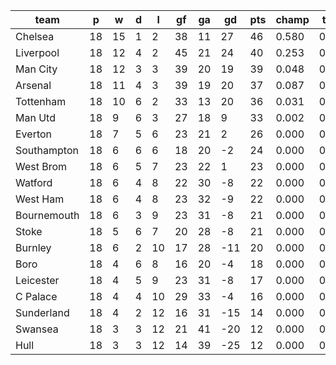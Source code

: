 |    team     | p  | w  | d | l  | gf | ga | gd  | pts | champ | top2  | top3  | top4  |  5-7  | bot4  | bot3  | bot2  |
|-------------|----|----|---|----|----|----|-----|-----|-------|-------|-------|-------|-------|-------|-------|-------|
| Chelsea     | 18 | 15 | 1 |  2 | 38 | 11 |  27 |  46 | 0.580 | 0.822 | 0.932 | 0.979 | 0.021 | 0.000 | 0.000 | 0.000|
| Liverpool   | 18 | 12 | 4 |  2 | 45 | 21 |  24 |  40 | 0.253 | 0.595 | 0.796 | 0.916 | 0.084 | 0.000 | 0.000 | 0.000|
| Man City    | 18 | 12 | 3 |  3 | 39 | 20 |  19 |  39 | 0.048 | 0.170 | 0.378 | 0.637 | 0.362 | 0.000 | 0.000 | 0.000|
| Arsenal     | 18 | 11 | 4 |  3 | 39 | 19 |  20 |  37 | 0.087 | 0.275 | 0.539 | 0.776 | 0.224 | 0.000 | 0.000 | 0.000|
| Tottenham   | 18 | 10 | 6 |  2 | 33 | 13 |  20 |  36 | 0.031 | 0.121 | 0.288 | 0.522 | 0.473 | 0.000 | 0.000 | 0.000|
| Man Utd     | 18 |  9 | 6 |  3 | 27 | 18 |   9 |  33 | 0.002 | 0.018 | 0.067 | 0.169 | 0.794 | 0.000 | 0.000 | 0.000|
| Everton     | 18 |  7 | 5 |  6 | 23 | 21 |   2 |  26 | 0.000 | 0.000 | 0.000 | 0.002 | 0.396 | 0.006 | 0.002 | 0.001|
| Southampton | 18 |  6 | 6 |  6 | 18 | 20 |  -2 |  24 | 0.000 | 0.000 | 0.000 | 0.001 | 0.271 | 0.009 | 0.004 | 0.001|
| West Brom   | 18 |  6 | 5 |  7 | 23 | 22 |   1 |  23 | 0.000 | 0.000 | 0.000 | 0.000 | 0.178 | 0.025 | 0.011 | 0.005|
| Watford     | 18 |  6 | 4 |  8 | 22 | 30 |  -8 |  22 | 0.000 | 0.000 | 0.000 | 0.000 | 0.025 | 0.170 | 0.096 | 0.046|
| West Ham    | 18 |  6 | 4 |  8 | 23 | 32 |  -9 |  22 | 0.000 | 0.000 | 0.000 | 0.000 | 0.024 | 0.196 | 0.120 | 0.058|
| Bournemouth | 18 |  6 | 3 |  9 | 23 | 31 |  -8 |  21 | 0.000 | 0.000 | 0.000 | 0.000 | 0.039 | 0.128 | 0.073 | 0.032|
| Stoke       | 18 |  5 | 6 |  7 | 20 | 28 |  -8 |  21 | 0.000 | 0.000 | 0.000 | 0.000 | 0.032 | 0.165 | 0.097 | 0.044|
| Burnley     | 18 |  6 | 2 | 10 | 17 | 28 | -11 |  20 | 0.000 | 0.000 | 0.000 | 0.000 | 0.015 | 0.266 | 0.167 | 0.086|
| Boro        | 18 |  4 | 6 |  8 | 16 | 20 |  -4 |  18 | 0.000 | 0.000 | 0.000 | 0.000 | 0.044 | 0.116 | 0.063 | 0.029|
| Leicester   | 18 |  4 | 5 |  9 | 23 | 31 |  -8 |  17 | 0.000 | 0.000 | 0.000 | 0.000 | 0.009 | 0.340 | 0.233 | 0.128|
| C Palace    | 18 |  4 | 4 | 10 | 29 | 33 |  -4 |  16 | 0.000 | 0.000 | 0.000 | 0.000 | 0.008 | 0.357 | 0.241 | 0.133|
| Sunderland  | 18 |  4 | 2 | 12 | 16 | 31 | -15 |  14 | 0.000 | 0.000 | 0.000 | 0.000 | 0.001 | 0.669 | 0.543 | 0.379|
| Swansea     | 18 |  3 | 3 | 12 | 21 | 41 | -20 |  12 | 0.000 | 0.000 | 0.000 | 0.000 | 0.001 | 0.690 | 0.569 | 0.407|
| Hull        | 18 |  3 | 3 | 12 | 14 | 39 | -25 |  12 | 0.000 | 0.000 | 0.000 | 0.000 | 0.000 | 0.863 | 0.780 | 0.651|
